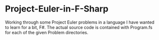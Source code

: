 # Project-Euler-in-F-Sharp
Working through some Project Euler problems in a language I have wanted to learn for a bit, F#.
The actual source code is contained with Program.fs for each of the given Problem directories.
